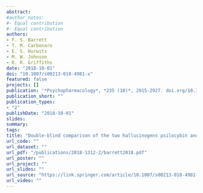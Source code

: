```yaml
---
abstract: 
#author_notes:
#- Equal contribution
#- Equal contribution
authors:
- F. S. Barrett
- T. M. Carbonaro
- E. S. Hurwitz
- M. W. Johnson
- R. R. Griffiths
date: "2018-10-01"
doi: "10.1007/s00213‑018‑4981‑x"
featured: false
projects: []
publication: '*Psychopharmacology*, *235 (10)*, 2915-2927. doi.org/10.1007/s00213‑018‑4981‑x'
publication_short: ""
publication_types:
- "2"
publishDate: "2018-10-01"
slides: 
summary: 
tags:
title: "Double-blind comparison of the two hallucinogens psilocybin and dextromethorphan: effects on cognition"
url_code: ""
url_dataset: ""
url_pdf: "/publications/2018-1312-2/barrett2018.pdf"
url_poster: ""
url_project: ""
url_slides: ""
url_source: "https://link.springer.com/article/10.1007/s00213-018-4981-x"
url_video: ""
---
```


